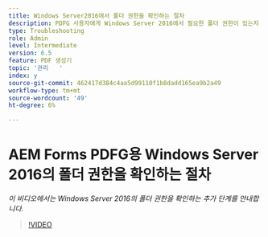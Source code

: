 ```yaml
---
title: Windows Server2016에서 폴더 권한을 확인하는 절차
description: PDFG 사용자에게 Windows Server 2016에서 필요한 폴더 권한이 있는지 확인합니다.
type: Troubleshooting
role: Admin
level: Intermediate
version: 6.5
feature: PDF 생성기
topic: '관리   '
index: y
source-git-commit: 462417d384c4aa5d99110f1b8dadd165ea9b2a49
workflow-type: tm+mt
source-wordcount: '49'
ht-degree: 6%

---
```



# AEM Forms PDFG용 Windows Server 2016의 폴더 권한을 확인하는 절차

*이 비디오에서는 Windows Server 2016의 폴더 권한을 확인하는 추가 단계를 안내합니다.*

>[!VIDEO](https://video.tv.adobe.com/v/335519?quality=9&learn=on)
